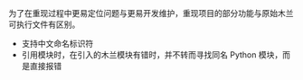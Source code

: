 为了在重现过程中更易定位问题与更易开发维护，重现项目的部分功能与原始木兰可执行文件有区别。

- 支持中文命名标识符
- 引用模块时，在引入的木兰模块有错时，并不转而寻找同名 Python 模块，而是直接报错
